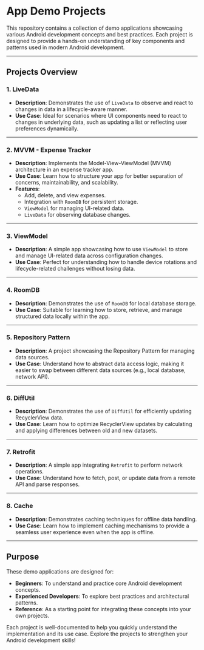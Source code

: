 # App Demo Projects

This repository contains a collection of demo applications showcasing various Android development concepts and best practices. Each project is designed to provide a hands-on understanding of key components and patterns used in modern Android development.

---

## Projects Overview

### 1. **LiveData**
- **Description**: Demonstrates the use of `LiveData` to observe and react to changes in data in a lifecycle-aware manner.
- **Use Case**: Ideal for scenarios where UI components need to react to changes in underlying data, such as updating a list or reflecting user preferences dynamically.

---

### 2. **MVVM - Expense Tracker**
- **Description**: Implements the Model-View-ViewModel (MVVM) architecture in an expense tracker app.
- **Use Case**: Learn how to structure your app for better separation of concerns, maintainability, and scalability.
- **Features**:
  - Add, delete, and view expenses.
  - Integration with `RoomDB` for persistent storage.
  - `ViewModel` for managing UI-related data.
  - `LiveData` for observing database changes.

---

### 3. **ViewModel**
- **Description**: A simple app showcasing how to use `ViewModel` to store and manage UI-related data across configuration changes.
- **Use Case**: Perfect for understanding how to handle device rotations and lifecycle-related challenges without losing data.

---

### 4. **RoomDB**
- **Description**: Demonstrates the use of `RoomDB` for local database storage.
- **Use Case**: Suitable for learning how to store, retrieve, and manage structured data locally within the app.

---

### 5. **Repository Pattern**
- **Description**: A project showcasing the Repository Pattern for managing data sources.
- **Use Case**: Understand how to abstract data access logic, making it easier to swap between different data sources (e.g., local database, network API).

---

### 6. **DiffUtil**
- **Description**: Demonstrates the use of `DiffUtil` for efficiently updating RecyclerView data.
- **Use Case**: Learn how to optimize RecyclerView updates by calculating and applying differences between old and new datasets.

---

### 7. **Retrofit**
- **Description**: A simple app integrating `Retrofit` to perform network operations.
- **Use Case**: Understand how to fetch, post, or update data from a remote API and parse responses.

---

### 8. **Cache**
- **Description**: Demonstrates caching techniques for offline data handling.
- **Use Case**: Learn how to implement caching mechanisms to provide a seamless user experience even when the app is offline.

---

## Purpose
These demo applications are designed for:
- **Beginners**: To understand and practice core Android development concepts.
- **Experienced Developers**: To explore best practices and architectural patterns.
- **Reference**: As a starting point for integrating these concepts into your own projects.

Each project is well-documented to help you quickly understand the implementation and its use case. Explore the projects to strengthen your Android development skills!

